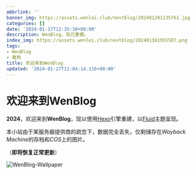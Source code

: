 ```yaml
---
abbrlink: ''
banner_img: https://assets.wenlei.club/nextblog/202401201135761.jpg
categories: []
date: '2024-01-17T12:35:10+08:00'
description: WenBlog，现已重建。
index_img: https://assets.wenlei.club/nextblog/202401161955507.png
tags:
- WenBlog
- 重构
title: 欢迎来到WenBlog
updated: '2024-01-27T11:04:14.116+08:00'
---
```

# 欢迎来到WenBlog

**2024**，欢迎来到**WenBlog**，现以使用[Hexo](https://hexo.io)引擎重建，以[Fluid](https://github.com/fluid-dev/hexo-theme-fluid)主题呈现。

本小站由于某服务器提供商的疏忽下，数据完全丢失，仅剩储存在*Wayback Machine*的存档和*COS*上的图片。

（**即将恢复正常更新**）

![WenBlog-Wallpaper](https://assets.wenlei.club/nextblog/202401161955507.png)
